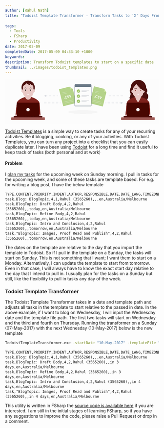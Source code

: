 ```yaml
---
author: [Rahul Nath]
title: "Todoist Template Transformer - Transform Tasks to 'X' Days From Now"
  
tags:
  - Tools
  - FSharp
  - Productivity
date: 2017-05-09
completedDate: 2017-05-09 04:33:10 +1000
keywords:
description: Transform Todoist templates to start on a specific date
thumbnail: ../images/todoist_templates.png
---
```


<img src="../images/todoist_templates.png" alt="Todoist Templates" class="center" />

[Todoist Templates](https://blog.todoist.com/2015/11/19/new-way-to-create-todoist-templates/) is a simple way to create tasks for any of your recurring activities. Be it blogging, cooking, or any of your activities. With Todoist Templates, you can turn any project into a checklist that you can easily duplicate later. I have been using [Todoist](http://www.rahulpnath.com/blog/todoist-manage-your-todo-list/) for a long time and find it useful to keep track of tasks (both personal and at work)

#### **Problem**

I [plan my tasks](http://www.rahulpnath.com/blog/experimenting-with-pomodoro-technique/) for the upcoming week on Sunday morning. I pull in tasks for the upcoming week, and some of these tasks are template based. For e.g. for writing a blog post, I have the below template

```text
TYPE,CONTENT,PRIORITY,INDENT,AUTHOR,RESPONSIBLE,DATE,DATE_LANG,TIMEZONE
task,Blog: BlogTopic,4,1,Rahul (3565260),,,en,Australia/Melbourne
task,BlogTopic: Draft Body,4,2,Rahul (3565260),,today,en,Australia/Melbourne
task,BlogTopic: Refine Body,4,2,Rahul (3565260),,today,en,Australia/Melbourne
task,BlogTopic: Intro and Conclusion,4,2,Rahul (3565260),,tomorrow,en,Australia/Melbourne
task,"BlogTopic: Images, Proof Read and Publish",4,2,Rahul (3565260),,tomorrow,en,Australia/Melbourne
```

The dates on the template are relative to the day that you import the template in Todoist. So if I pull in the template on a Sunday, the tasks will start on Sunday. This is not something that I want; I want them to start on a Monday. Alternatively, I can update the template to start from tomorrow. Even in that case, I will always have to know the exact start day relative to the day that I intend to pull in. I usually plan for the tasks on a Sunday but still, like the flexibility to pull in tasks any day of the week.

### Todoist Template Transformer

The Todoist Template Transformer takes in a date and template path and adjusts all tasks in the template to start relative to the passed in date. In the above example, if I want to blog on Wednesday, I will input the Wednesday date and the template file path. The first two tasks will start on Wednesday and the third and fourth on Thursday. Running the transformer on a Sunday (07-May-2017) with the next Wednesday (10-May-2017) below is the new template

``` bash
TodoistTemplateTransformer.exe -startDate "10-May-2017" -templateFile "Blog Template.csv"
```

```text
TYPE,CONTENT,PRIORITY,INDENT,AUTHOR,RESPONSIBLE,DATE,DATE_LANG,TIMEZONE
task,Blog: BlogTopic,4,1,Rahul (3565260),,,en,Australia/Melbourne
task,BlogTopic: Draft Body,4,2,Rahul (3565260),,in 3 days,en,Australia/Melbourne
task,BlogTopic: Refine Body,4,2,Rahul (3565260),,in 3 days,en,Australia/Melbourne
task,BlogTopic: Intro and Conclusion,4,2,Rahul (3565260),,in 4 days,en,Australia/Melbourne
task,"BlogTopic: Images, Proof Read and Publish",4,2,Rahul (3565260),,in 4 days,en,Australia/Melbourne
```

This utility is written in FSharp the [source code is available here](https://github.com/rahulpnath/todoisttemplatetransformer) if you are interested. I am still in the initial stages of learning FSharp, so if you have any suggestions to improve the code, please raise a Pull Request or drop in a comment.
